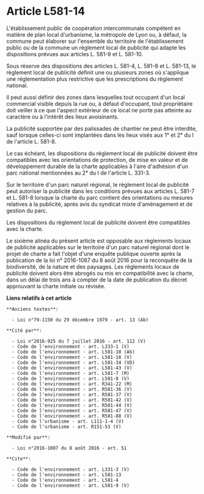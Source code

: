 # Article L581-14

L'établissement public de coopération intercommunale compétent en matière de plan local d'urbanisme, la métropole de Lyon ou,
à défaut, la commune peut élaborer sur l'ensemble du territoire de l'établissement public ou de la commune un règlement local
de publicité qui adapte les dispositions prévues aux articles L. 581-9 et L. 581-10.

Sous réserve des dispositions des articles L. 581-4, L. 581-8 et L. 581-13, le règlement local de publicité définit une ou
plusieurs zones où s'applique une réglementation plus restrictive que les prescriptions du règlement national.

Il peut aussi définir des zones dans lesquelles tout occupant d'un local commercial visible depuis la rue ou, à défaut
d'occupant, tout propriétaire doit veiller à ce que l'aspect extérieur de ce local ne porte pas atteinte au caractère ou à
l'intérêt des lieux avoisinants.

La publicité supportée par des palissades de chantier ne peut être interdite, sauf lorsque celles-ci sont implantées dans les
lieux visés aux 1° et 2° du I de l'article L. 581-8.

Le cas échéant, les dispositions du règlement local de publicité doivent être compatibles avec les orientations de
protection, de mise en valeur et de développement durable de la charte applicables à l'aire d'adhésion d'un parc national
mentionnées au 2° du I de l'article L. 331-3.

Sur le territoire d'un parc naturel régional, le règlement local de publicité peut autoriser la publicité dans les conditions
prévues aux articles L. 581-7 et L. 581-8 lorsque la charte du parc contient des orientations ou mesures relatives à la
publicité, après avis du syndicat mixte d'aménagement et de gestion du parc.

Les dispositions du règlement local de publicité doivent être compatibles avec la charte.

Le sixième alinéa du présent article est opposable aux règlements locaux de publicité applicables sur le territoire d'un parc
naturel régional dont le projet de charte a fait l'objet d'une enquête publique ouverte après la publication de la loi n°
2016-1087 du 8 août 2016 pour la reconquête de la biodiversité, de la nature et des paysages. Les règlements locaux de
publicité doivent alors être abrogés ou mis en compatibilité avec la charte, dans un délai de trois ans à compter de la date
de publication du décret approuvant la charte initiale ou révisée.

**Liens relatifs à cet article**

	**Anciens textes**:

	  - Loi n°79-1150 du 29 décembre 1979 - art. 13 (Ab)

	**Cité par**:

	  - Loi n°2016-925 du 7 juillet 2016 - art. 112 (V)
	  - Code de l'environnement - art. L333-1 (V)
	  - Code de l'environnement - art. L581-10 (Ab)
	  - Code de l'environnement - art. L581-18 (V)
	  - Code de l'environnement - art. L581-34 (VD)
	  - Code de l'environnement - art. L581-43 (V)
	  - Code de l'environnement - art. L581-7 (M)
	  - Code de l'environnement - art. L581-8 (V)
	  - Code de l'environnement - art. R341-22 (M)
	  - Code de l'environnement - art. R581-36 (V)
	  - Code de l'environnement - art. R581-37 (V)
	  - Code de l'environnement - art. R581-42 (V)
	  - Code de l'environnement - art. R581-44 (V)
	  - Code de l'environnement - art. R581-47 (V)
	  - Code de l'environnement - art. R581-88 (V)
	  - Code de l'urbanisme - art. L111-1-4 (V)
	  - Code de l'urbanisme - art. R151-53 (V)

	**Modifié par**:

	  - Loi n°2016-1087 du 8 août 2016 - art. 51

	**Cite**:

	  - Code de l'environnement - art. L331-3 (V)
	  - Code de l'environnement - art. L581-13
	  - Code de l'environnement - art. L581-4
	  - Code de l'environnement - art. L581-9 (V)
